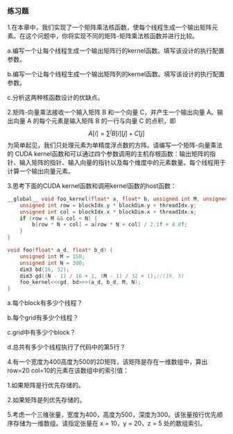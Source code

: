 ### 练习题

1.在本章中，我们实现了一个矩阵乘法核函数，使每个线程生成一个输出矩阵元素。在这个问题中，你将实现不同的矩阵-矩阵乘法核函数并进行比较。

a.编写一个让每个线程生成一个输出矩阵行的kernel函数。填写该设计的执行配置参数。

b.编写一个让每个线程生成一个输出矩阵列的kernel函数。填写该设计的执行配置参数。

c.分析这两种核函数设计的优缺点。



2.矩阵-向量乘法接收一个输入矩阵 B 和一个向量 C，并产生一个输出向量 A。输出向量 A 的每个元素是输入矩阵 B 的一行与向量 C 的点积，即
$$
A[i] = \sum ^jB[i][j] + C[j]
$$
为简单起见，我们只处理元素为单精度浮点数的方阵。请编写一个矩阵-向量乘法的 CUDA  kernel函数和可以通过四个参数调用的主机存根函数：输出矩阵的指针、输入矩阵的指针、输入向量的指针以及每个维度中的元素数量。每个线程用于计算一个输出向量元素。



3.思考下面的CUDA kernel函数和调用kernel函数的host函数：

```c++
__global__ void foo_kernel(float* a, float* b, unsigned int M, unsigned int N) {
    unsigned int row = blockIdx.y * blockDim.y + threadIdx.y;
    unsigned int col = blockIdx.x * blockDim.x + threadIdx.x;
    if (row < M && col < N) {
        b[row * N + col] = a[row * N + col] / 2.1f + 4.8f;
    }
}

void foo(float* a_d, float* b_d) {
    unsigned int M = 150;
    unsigned int N = 300;
    dim3 bd(16, 32);
    dim3 gd((N - 1) / 16 + 1, (M - 1) / 32 + 1);//(19, 5)
    foo_kernel<<<gd, bd>>>(a_d, b_d, M, N);
}
```

a.每个block有多少个线程？ 

b.每个grid有多少个线程？

c.grid中有多少个block？

d.总共有多少个线程执行了代码中的第5行？



4.有一个宽度为400高度为500的2D矩阵，该矩阵是存在一维数组中，算出row=20 col=10的元素在该数组中的索引值：

1.如果矩阵是行优先存储的。

2.如果矩阵是列优先存储的。



5.考虑一个三维张量，宽度为400，高度为500，深度为300。该张量按行优先顺序存储为一维数组。请指定张量在 x = 10，y = 20，z = 5 处的数组索引。





